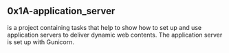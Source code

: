 ## 0x1A-application_server
is a project containing tasks that help to show how to set up and use application servers to deliver dynamic web contents. The application server is set up with Gunicorn.
